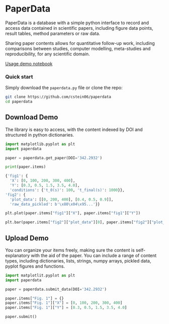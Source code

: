 # PaperData

PaperData is a database with a simple python interface to record and access data contained in scientific papers, including figure data points, result tables, method parameters or raw data. 

Sharing paper contents allows for quantitative follow-up work, including comparisons between studies, computer modelling, meta-studies and reproducibility, for any scientific domain.  

[Usage demo notebook](https://colab.research.google.com/drive/1ekgu4QaY-OXwAiqG27GqWnB7V1N3QeQh?usp=sharing)

### Quick start

Simply download the `paperdata.py` file or clone the repo:
```bash
git clone https://github.com/cstein06/paperdata
cd paperdata
```

## Download Demo

The library is easy to access, with the content indexed by DOI and structured in python dictionaries.

```python
import matplotlib.pyplot as plt
import paperdata

paper = paperdata.get_paper(DOI='342.2932')

print(paper.items)

{'fig1': {
  'X': [0, 100, 200, 300, 400],
  'Y': [0.3, 0.5, 1.5, 3.5, 4.0],
  'conditions': {'t_0(s)': 100, 't_final(s)': 1000}},
'fig2': {
  'plot_data': [[0, 200, 400], [0.4, 0.5, 0.9]],
  'raw_data_pickled': b'\x80\x04\x95...'}}

plt.plot(paper.items["fig1"]["X"], paper.items["fig1"]["Y"])

plt.bar(paper.items["fig2"]["plot_data"][0], paper.items["fig2"]["plot_data"][1])
```

## Upload Demo

You can organize your items freely, making sure the content is self-explanatory with the aid of the paper. You can include a range of content types, including dictionaries, lists, strings, numpy arrays, pickled data, pyplot figures and functions.

```python
import matplotlit.pyplot as plt
import paperdata

paper = paperdata.submit_data(DOI='342.2932')

paper.items["Fig. 1"] = {}
paper.items["Fig. 1"]["X"] = [0, 100, 200, 300, 400]
paper.items["Fig. 1"]["Y"] = [0.3, 0.5, 1.5, 3.5, 4.0]

paper.submit()
```
